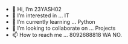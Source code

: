 - 👋 Hi, I’m 23YASH02
- 👀 I’m interested in ... IT 
- 🌱 I’m currently learning ... Python 
- 💞️ I’m looking to collaborate on ... Projects
- 📫 How to reach me ... 8092688818 WA NO.

<!---
23YASH02/23YASH02 is a ✨ special ✨ repository because its `README.md` (this file) appears on your GitHub profile.
You can click the Preview link to take a look at your changes.
--->
